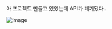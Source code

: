 아 프로젝트 만들고 있었는데 API가 폐기됐다..

![image](https://user-images.githubusercontent.com/91642972/188338296-6aa2a50c-5c67-4568-98cd-ae1068a605ab.png)
